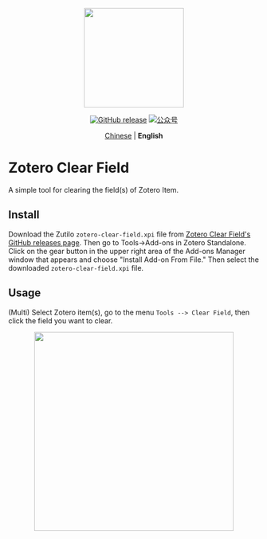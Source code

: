 <p align="center">
  <img src="https://figurebed-iseex.oss-cn-hangzhou.aliyuncs.com/202201171057784.png" width=200 />
</p>
<p align="center">
	<a href="https://github.com/qnscholar/zotero-clear-field/releases"><img src="https://img.shields.io/badge/release-v0.0.1-blue?logo=github" alt="GitHub release" /></a>
	<a href="https://figurebed-iseex.oss-cn-hangzhou.aliyuncs.com/202201171141964.png"><img src="https://img.shields.io/badge/公众号-青柠学术-orange?logo=wechat" alt="公众号" /></a>
</p>
<p align="center">
  <a href="https://github.com/qnscholar/zotero-clear-field/blob/main/README.md">Chinese</a> | <strong>English</strong>
</p>

# Zotero Clear Field

A simple tool for clearing the field(s) of Zotero Item.

## Install

Download the Zutilo `zotero-clear-field.xpi` file from [Zotero Clear Field's GitHub releases page](https://github.com/qnscholar/zotero-clear-field/releases). Then go to Tools->Add-ons in Zotero Standalone. Click on the gear button in the upper right area of the Add-ons Manager window that appears and choose "Install Add-on From File." Then select the downloaded `zotero-clear-field.xpi` file.

## Usage

(Multi) Select Zotero item(s), go to the menu `Tools --> Clear Field`, then click the field you want to clear.

<p align="center">
  <img src="https://figurebed-iseex.oss-cn-hangzhou.aliyuncs.com/202201171205018.png" width=400 />
</p>
